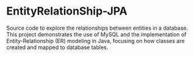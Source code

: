 # EntityRelationShip-JPA
Source code to explore the relationships between entities in a database. This project demonstrates the use of MySQL and the implementation of Entity-Relationship (ER) modeling in Java, focusing on how classes are created and mapped to database tables.
